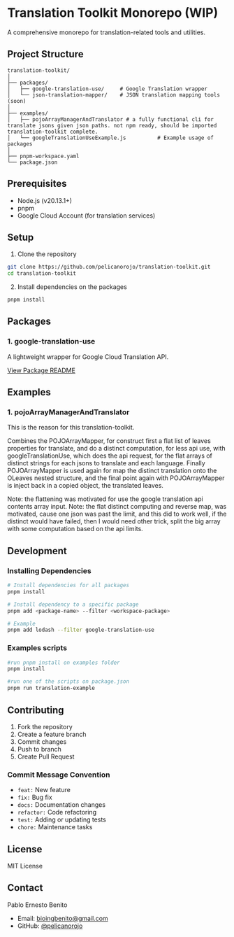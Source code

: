 # Translation Toolkit Monorepo (WIP)

A comprehensive monorepo for translation-related tools and utilities.

## Project Structure

```
translation-toolkit/
│
├── packages/
│   ├── google-translation-use/     # Google Translation wrapper
│   └── json-translation-mapper/    # JSON translation mapping tools (soon)
│
├── examples/
│   ├── pojoArrayManagerAndTranslator # a fully functional cli for translate jsons given json paths. not npm ready, should be imported translation-toolkit complete.
│   └── googleTranslationUseExample.js          # Example usage of packages
│
├── pnpm-workspace.yaml
└── package.json
```

## Prerequisites

- Node.js (v20.13.1+)
- pnpm
- Google Cloud Account (for translation services)

## Setup

1. Clone the repository
```bash
git clone https://github.com/pelicanorojo/translation-toolkit.git
cd translation-toolkit
```
2. Install dependencies on the packages 
```bash
pnpm install
```

## Packages

### 1. google-translation-use
A lightweight wrapper for Google Cloud Translation API.

[View Package README](/packages/google-translation-use/README.md)

## Examples
### 1. pojoArrayManagerAndTranslator
This is the reason for this translation-toolkit.

Combines the POJOArrayMapper, for construct first a flat list of leaves properties for translate, and do a distinct computation, for less api use,
 with googleTranslationUse, which does the api request, for the flat arrays of distinct strings for each jsons to translate and each language.
Finally POJOArrayMapper is used again for map the distinct translation onto the OLeaves  nested structure, and the final point
again with POJOArrayMapper is inject back in a copied object, the translated leaves.

Note: the flattening was motivated for use the google translation api contents array input.
Note: the flat distinct computing and reverse map, was motivated, cause one json was past the limit, and this did to work well,
  if the distinct would have failed, then I would need other trick, split the big array with some computation based on the api limits.

## Development

### Installing Dependencies
```bash
# Install dependencies for all packages
pnpm install

# Install dependency to a specific package
pnpm add <package-name> --filter <workspace-package>

# Example
pnpm add lodash --filter google-translation-use
```

### Examples scripts
```bash
#run pnpm install on examples folder
pnpm install

#run one of the scripts on package.json
pnpm run translation-example
```
## Contributing

1. Fork the repository
2. Create a feature branch
3. Commit changes
4. Push to branch
5. Create Pull Request

### Commit Message Convention
- `feat:` New feature
- `fix:` Bug fix
- `docs:` Documentation changes
- `refactor:` Code refactoring
- `test:` Adding or updating tests
- `chore:` Maintenance tasks

## License

MIT License

## Contact

Pablo Ernesto Benito
- Email: bioingbenito@gmail.com
- GitHub: [@pelicanorojo](https://github.com/pelicanorojo)
